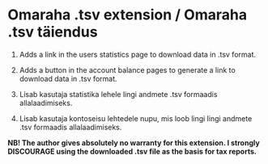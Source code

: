 # Omaraha .tsv extension / Omaraha .tsv täiendus
1) Adds a link in the users statistics page to download data in .tsv format.
2) Adds a button in the account balance pages to generate a link to download data in .tsv format.

1) Lisab kasutaja statistika lehele lingi andmete .tsv formaadis allalaadimiseks.
2) Lisab kasutaja kontoseisu lehtedele nupu, mis loob lingi lingi andmete .tsv formaadis allalaadimiseks.

**NB! The author gives absolutely no warranty for this extension. I strongly DISCOURAGE using the downloaded .tsv file as the basis for tax reports.**
